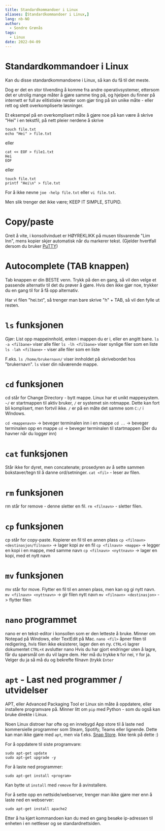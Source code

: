 ```yaml
---
title: Standardkommandoer i Linux
aliases: [Standardkommandoer i Linux,]
lang: nb-NO
author:
  - Sondre Grønås
tags:
  - Linux
date: 2022-04-09
---
```

# Standardkommandoer i Linux
Kan du disse standardkommandoene i Linux, så kan du få til det meste.

Dog er det en stor tilvending å komme fra andre operativsystemer, ettersom det er utrolig mange måter å gjøre samme ting på, og hjelpen du finner på internett er full av elitistiske nerder som gjør ting på sin unike måte - eller rett og slett overkompliserte løsninger.

Et eksempel på en overkomplisert måte å gjøre noe på kan være å skrive "Hei" i en tekstfil, på nett pleier nerdene å skrive 
```shell
touch file.txt
echo "Hei" > file.txt
```
eller
```shell
cat << EOF > file1.txt
Hei
EOF
```
eller
```shell
touch file.txt
printf "Hei\n" > file.txt
```
For å ikke nevne `joe -help file.txt` eller `vi file.txt`.

Men slik trenger det ikke være; KEEP IT SIMPLE, STUPID.

# Copy/paste
Greit å vite, i konsollvinduet er HØYREKLIKK på musen tilsvarende "Lim Inn", mens kopier skjer automatisk når du markerer tekst. (Gjelder hvertfall dersom du bruker [PuTTY](https://www.putty.org/))

# Autocomplete (TAB knappen)
Tab knappen er din BESTE venn. Trykk på den en gang, så vil den velge et passende alternativ til det du prøver å gjøre. Hvis den ikke gjør noe, trykker du en gang til for å få opp alternativ.

Har vi filen "hei.txt", så trenger man bare skrive "h" + TAB, så vil den fylle ut resten.

# `ls` funksjonen
Gjør: List opp mappeinnhold, enten i mappen du er i, eller en angitt bane.
`ls -a <filbane>` viser alle filer
`ls -lh <filbane>` viser synlige filer som en liste
`ls -lah <filbane>` - viser alle filer som en liste

F.eks. `ls /home/brukernavn/` viser innholdet på skrivebordet hos "brukernavn".
`ls` viser din nåværende mappe.

# `cd` funksjonen
cd står for Change Directory - bytt mappe.
Linux har et unikt mappesystem. `~/` er startmappen til aktiv bruker, `/` er systemet sin rotmappe. Dette kan fort bli komplisert, men fortvil ikke. `/` er på en måte det samme som `C:/` i WIndows.

`cd <mappenavn>` -> beveger terminalen inn i en mappe
`cd ..` -> beveger terminalen opp en mappe
`cd` -> beveger terminalen til startmappen (Der du havner når du logger inn)

# `cat` funksjonen
Står ikke for dyret, men concatenate; prosedyren av å sette sammen bokstaver/tegn til å danne ord/setninger.
`cat <fil>` - leser av filen.

# `rm` funksjonen
rm står for remove - denne sletter en fil.
`rm <filnavn>` - sletter filen.

# `cp` funksjonen
cp står for copy-paste. Kopierer en fil til en annen plass
`cp <filnavn> <destinasjon/filnavn>` -> lager kopi av en fil
`cp <filnavn> <mappe>` -> legger en kopi i en mappe, med samme navn
`cp <filnavn> <nyttnavn>` -> lager en kopi, med et nytt navn

# `mv` funksjonen
mv står for move. Flytter en fil til en annen plass, men kan og gi nytt navn.
`mv <filnavn> <nyttnavn>` -> gir filen nytt navn
`mv <filnavn> <destinasjon>` -> flytter filen

# `nano` programmet
nano er en tekst-editor i konsollen som er den letteste å bruke.
Minner om Notepad på Windows, eller TextEdit på Mac.
`nano <fil>` åpner filen til redigering, hvis filen ikke eksisterer, lager den en ny.
`CTRL+S` lagrer dokumentet
`CTRL+X` avslutter nano
Hvis du har gjort endringer uten å lagre, får du spørsmål om du vil lagre dem. Her må du trykke `N` for nei, `Y` for ja. Velger du ja så må du og bekrefte filnavn (trykk `Enter`

# `apt` - Last ned programmer / utvidelser
APT, eller Advanced Packaging Tool er Linux sin måte å oppdatere, eller installere programvare på. Minner litt om `pip` med Python - som du også kan bruke direkte i Linux.

Noen Linux distroer har ofte og en innebygd App store til å laste ned kommersielle programmer som Steam, Spotify, Teams eller lignende. Dette kan man ikke gjøre med `apt`, men via f.eks. [Snap Store](https://snapcraft.io/store). Ikke tenk på dette :)

For å oppdatere til siste programvare:
```shell
sudo apt-get update
sudo apt-get upgrade -y
```

For å laste ned programmer:
```shell
sudo apt-get install <program>
```

Kan bytte ut `install` med `remove` for å avinstallere.

For å sette opp en nettside/webserver, trenger man ikke gjøre mer enn å laste ned en webserver:
```shell
sudo apt-get install apache2
```
Etter å ha kjørt kommandoen kan du med en gang besøke ip-adressen til enheten i en nettleser og se standardnettsiden.